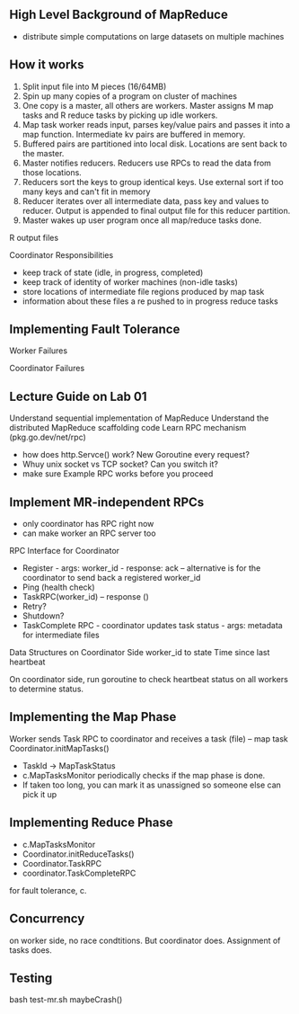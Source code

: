 ## High Level Background of MapReduce
- distribute simple computations on large datasets on multiple machines

## How it works
1. Split input file into M pieces (16/64MB)
2. Spin up many copies of a program on cluster of machines
3. One copy is a master, all others are workers. Master assigns M map tasks and R reduce tasks by picking up idle workers.
4. Map task worker reads input, parses key/value pairs and passes it into a map function. Intermediate kv pairs are buffered in memory.
5. Buffered pairs are partitioned into local disk. Locations are sent back to the master.
6. Master notifies reducers. Reducers use RPCs to read the data from those locations. 
7. Reducers sort the keys to group identical keys. Use external sort if too many keys and can't fit in memory
8. Reducer iterates over all intermediate data, pass key and values to reducer. Output is appended to final output file for this reducer partition.
9. Master wakes up user program once all map/reduce tasks done.

R output files 

Coordinator Responsibilities
- keep track of state (idle, in progress, completed)
- keep track of identity of worker machines (non-idle tasks)
- store locations of intermediate file regions produced by map task
- information about these files a re pushed to in progress reduce tasks

## Implementing Fault Tolerance

Worker Failures

Coordinator Failures


## Lecture Guide on Lab 01

Understand sequential implementation of MapReduce 
Understand the distributed MapReduce scaffolding code
Learn RPC mechanism (pkg.go.dev/net/rpc)
- how does http.Servce() work? New Goroutine every request?
- Whuy unix socket vs TCP socket? Can you switch it?
- make sure Example RPC works before you proceed

## Implement MR-independent RPCs
- only coordinator has RPC right now
- can make worker an RPC server too

RPC Interface for Coordinator
- Register - args: worker_id - response: ack – alternative is for the coordinator to send back a registered worker_id
- Ping (health check)
- TaskRPC(worker_id) – response ()
- Retry?
- Shutdown?
- TaskComplete RPC - coordinator updates task status - args: metadata for intermediate files

Data Structures on Coordinator Side
worker_id to state
Time since last heartbeat 

On coordinator side, run goroutine to check heartbeat status on all workers to determine status. 

## Implementing the Map Phase

Worker sends Task RPC to coordinator and receives a task (file) – map task
Coordinator.initMapTasks()
- TaskId -> MapTaskStatus
- c.MapTasksMonitor periodically checks if the map phase is done.
- If taken too long, you can mark it as unassigned so someone else can pick it up


## Implementing Reduce Phase
- c.MapTasksMonitor
- Coordinator.initReduceTasks()
- Coordinator.TaskRPC
- coordinator.TaskCompleteRPC

for fault tolerance, c.

## Concurrency
on worker side, no race condtitions. But coordinator does. Assignment of tasks does.

## Testing 

bash test-mr.sh
maybeCrash()